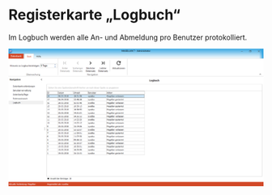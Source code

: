 # Registerkarte „Logbuch“

Im Logbuch werden alle An- und Abmeldung pro Benutzer protokolliert.

![Das Logbuch protokolliert all An- und Abmeldung in MAGELLAN](../../assets/images/magellan.administrator/logbuch.png) 